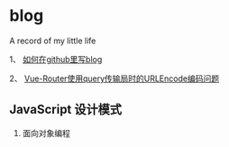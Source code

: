 # blog
A record of my little life

1、 <a href="https://github.com/k-jay-wang/blog/issues/1">如何在github里写blog</a>

2、 <a href="https://github.com/k-jay-wang/blog/issues/3">Vue-Router使用query传输局时的URLEncode编码问题</a>

## JavaScript 设计模式

1. 面向对象编程
